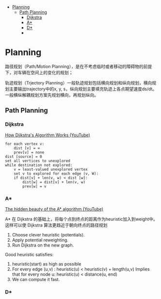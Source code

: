 - [Planning](#planning)
  - [Path Planning](#path-planning)
    - [Dijkstra](#dijkstra)
    - [A\*](#a)
    - [D\*](#d)
    - [](#)

# Planning
路径规划（Path/Motion Planning），是在不考虑临时或者移动的障碍物的前提下，对车辆在空间上的变化的规划；

轨迹规划（Trjectory Planning）一般轨迹规划包括横向规划和纵向规划，横向规划主要输出trajectory中的x, y, s，纵向规划主要填充轨迹上各点期望速度ds/dt。一般横纵解耦规划方案先规划横向，再规划纵向。

## Path Planning

### Dijkstra
[How Dijkstra's Algorithm Works (YouTube)](https://www.youtube.com/watch?v=EFg3u_E6eHU)
```
for each vertex v:
    dist [v] = ∞
    prev[v] = none
dist [source] = 0
set all vertices to unexplored 
while destination not explored:
    v = least-valued unexplored vertex
    set v to explored for each edge (v, W):
    if dist[v] + len(v, w) < dist [w]:
        dist[w] = dist[v] + len(v, w)
        prev[w] = v
```

### A*
[The hidden beauty of the A* algorithm (YouTube)](https://www.youtube.com/watch?v=A60q6dcoCjw)

A* 在 Dijkstra 的基础上，将每个点到终点的距离作为heuristic加入到weight中。这样可以使 Dijkstra 算法更趋近于朝向终点的路径规划
1. Choose clever heuristic (potentials).
2. Apply potential reweighting.
3. Run Dijkstra on the new graph.

Good heuristic satisfies:
1. heuristic(start) as high as possible
2. For every edge (u,v) :
heuristic(u) < heuristic(v) + length(u,v)
Implies that for every node u:
    heuristic(u) < distance(u, end)
3. We can compute it fast.
   
### D*

### 
